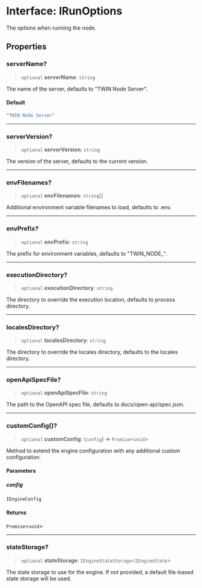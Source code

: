 # Interface: IRunOptions

The options when running the node.

## Properties

### serverName?

> `optional` **serverName**: `string`

The name of the server, defaults to "TWIN Node Server".

#### Default

```ts
"TWIN Node Server"
```

***

### serverVersion?

> `optional` **serverVersion**: `string`

The version of the server, defaults to the current version.

***

### envFilenames?

> `optional` **envFilenames**: `string`[]

Additional environment variable filenames to load, defaults to .env.

***

### envPrefix?

> `optional` **envPrefix**: `string`

The prefix for environment variables, defaults to "TWIN_NODE_".

***

### executionDirectory?

> `optional` **executionDirectory**: `string`

The directory to override the execution location, defaults to process directory.

***

### localesDirectory?

> `optional` **localesDirectory**: `string`

The directory to override the locales directory, defaults to the locales directory.

***

### openApiSpecFile?

> `optional` **openApiSpecFile**: `string`

The path to the OpenAPI spec file, defaults to docs/open-api/spec.json.

***

### customConfig()?

> `optional` **customConfig**: (`config`) => `Promise`\<`void`\>

Method to extend the engine configuration with any additional custom configuration.

#### Parameters

##### config

`IEngineConfig`

#### Returns

`Promise`\<`void`\>

***

### stateStorage?

> `optional` **stateStorage**: `IEngineStateStorage`\<`IEngineState`\>

The state storage to use for the engine.
If not provided, a default file-based state storage will be used.
